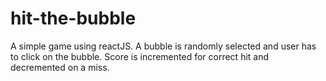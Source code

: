 # hit-the-bubble
A simple game using reactJS. A bubble is randomly selected and user has to click on the bubble. Score is incremented for correct hit and decremented on a miss.
